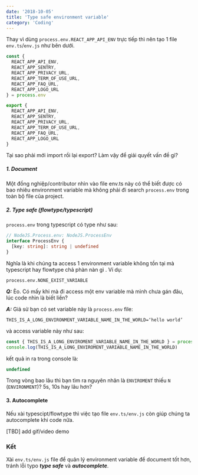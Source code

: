 ```yaml
---
date: '2018-10-05'
title: 'Type safe environment variable'
category: 'Coding'
---
```


Thay vì dùng `process.env.REACT_APP_API_ENV` trực tiếp thì nên tạo 1 file `env.ts`/`env.js` như bên dưới.

```ts
const {
  REACT_APP_API_ENV,
  REACT_APP_SENTRY,
  REACT_APP_PRIVACY_URL,
  REACT_APP_TERM_OF_USE_URL,
  REACT_APP_FAQ_URL,
  REACT_APP_LOGO_URL
} = process.env

export {
  REACT_APP_API_ENV,
  REACT_APP_SENTRY,
  REACT_APP_PRIVACY_URL,
  REACT_APP_TERM_OF_USE_URL,
  REACT_APP_FAQ_URL,
  REACT_APP_LOGO_URL
}
```

Tại sao phải mới import rồi lại export? Làm vậy để giải quyết vấn đề gì?

##### 1. Document

Một đồng nghiệp/contributor nhìn vào file env.ts này có thể biết được có bao nhiêu environment variable mà không phải đi search `process.env` trong toàn bộ file của project.

##### 2. Type safe (flowtype/typescript)

`process.env` trong typescript có type như sau:

```ts
// NodeJS.Process.env: NodeJS.ProcessEnv
interface ProcessEnv {
  [key: string]: string | undefined
}
```

Nghĩa là khi chúng ta access 1 environment variable không tồn tại mà typescript hay flowtype chả phàn nàn gì . Ví dụ:

```
process.env.NONE_EXIST_VARIABLE
```

**_Q:_** Èo. Có mấy khi mà đi access một env variable mà mình chưa gán đâu, lúc code nhìn là biết liền?

**_A:_** Giả sử bạn có set variable này là `process.env` file:

```
THIS_IS_A_LONG_ENVIRONMENT_VARIABLE_NAME_IN_THE_WORLD=‘hello world’
```

và access variable này như sau:

```ts
const { THIS_IS_A_LONG_ENVIROMENT_VARIABLE_NAME_IN_THE_WORLD } = process.env
console.log(THIS_IS_A_LONG_ENVIROMENT_VARIABLE_NAME_IN_THE_WORLD)
```

kết quả in ra trong console là:

```js
undefined
```

Trong vòng bao lâu thì bạn tìm ra nguyên nhân là `ENVIROMENT` thiếu `N` (`ENVIRONMENT`)? 5s, 10s hay lâu hơn?

#### 3. Autocomplete

Nếu xài typescipt/flowtype thì việc tạo file `env.ts/env.js` còn giúp chúng ta autocomplete khi code nữa.

[TBD] add gif/video demo

### Kết

Xài `env.ts/env.js` file để quản lý environment variable để document tốt hơn, tránh lỗi typo **_type safe_** và **_autocomplete_**.
